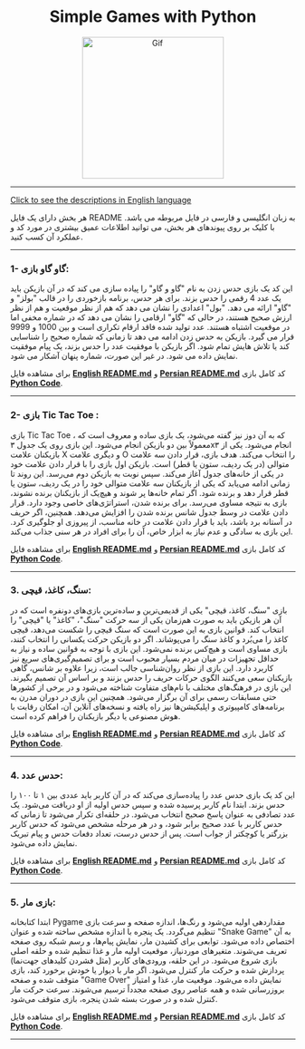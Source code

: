 <div align="center">

# Simple Games with Python
<img alt="Gif" src="https://media.tenor.com/ZRTg_XwBLEQAAAAM/game-sports.gif" height="250px" width="250px">
</div>
<hr>

[Click to see the descriptions in English language](README.md)<br>

هر بخش دارای یک فایل README به زبان انگلیسی و فارسی در فایل مربوطه می باشد. با کلیک بر روی پیوندهای هر بخش، می توانید اطلاعات عمیق بیشتری در مورد کد و عملکرد آن کسب کنید.
<hr>


### 1- گاو گاو بازی: 
این کد یک بازی حدس زدن به نام "گاو و گاو" را پیاده سازی می کند که در آن بازیکن باید یک عدد 4 رقمی را حدس بزند. برای هر حدس، برنامه بازخوردی را در قالب "بولز" و "گاو" ارائه می دهد. "بول" اعدادی را نشان می دهد که هم از نظر موقعیت و هم از نظر ارزش صحیح هستند، در حالی که "گاو" ارقامی را نشان می دهد که در شماره مخفی اما در موقعیت اشتباه هستند. عدد تولید شده فاقد ارقام تکراری است و بین 1000 و 9999 قرار می گیرد. بازیکن به حدس زدن ادامه می دهد تا زمانی که شماره صحیح را شناسایی کند یا تلاش هایش تمام شود. اگر بازیکن با موفقیت عدد را حدس بزند، یک پیام موفقیت نمایش داده می شود. در غیر این صورت، شماره پنهان آشکار می شود.

برای مشاهده فایل <b>[English README.md](Bulls&Cows/EnglishGameCowa.md)</b> و <b>[Persian README.md](Bulls&Cows/PersianGameCows.md)</b> کد کامل بازی <b>[Python Code](Bulls&Cows/GameBulls&CowsPersian.py)</b>.
<hr>

### 2- بازی Tic Tac Toe :
بازی Tic Tac Toe ، که به آن دوز نیز گفته می‌شود، یک بازی ساده و معروف است که معمولاً بین دو بازیکن انجام می‌شود. این بازی روی یک جدول ۳x۳ انجام می‌شود. یکی از بازیکنان علامت X و دیگری علامت O را انتخاب می‌کند. هدف بازی، قرار دادن سه علامت متوالی (در یک ردیف، ستون یا قطر) است.
بازیکن اول بازی را با قرار دادن علامت خود در یکی از خانه‌های جدول آغاز می‌کند. سپس نوبت به بازیکن دوم می‌رسد. این روند تا زمانی ادامه می‌یابد که یکی از بازیکنان سه علامت متوالی خود را در یک ردیف، ستون یا قطر قرار دهد و برنده شود. اگر تمام خانه‌ها پر شوند و هیچ‌یک از بازیکنان برنده نشوند، بازی به نتیجه مساوی می‌رسد.
برای برنده شدن، استراتژی‌های خاصی وجود دارد. قرار دادن علامت در وسط جدول شانس برنده شدن را افزایش می‌دهد. همچنین، اگر حریف در آستانه برد باشد، باید با قرار دادن علامت در خانه مناسب، از پیروزی او جلوگیری کرد. این بازی به سادگی و عدم نیاز به ابزار خاص، آن را برای افراد در هر سنی جذاب می‌کند.

برای مشاهده فایل <b>[English README.md](Tic-Tac-Toe/EnglishTic-Tac-Toe.md)</b> و <b>[Persian README.md](Tic-Tac-Toe/PersianTic-Tac-Toe.md)</b> کد کامل بازی <b>[Python Code](Tic-Tac-Toe/Tic-Tac-ToePersian.py)</b>.
<hr>

### 3. سنگ، کاغذ، قیچی:
بازی "سنگ، کاغذ، قیچی" یکی از قدیمی‌ترین و ساده‌ترین بازی‌های دونفره است که در آن هر بازیکن باید به صورت هم‌زمان یکی از سه حرکت "سنگ"، "کاغذ" یا "قیچی" را انتخاب کند. قوانین بازی به این صورت است که سنگ قیچی را شکست می‌دهد، قیچی کاغذ را می‌بُرد و کاغذ سنگ را می‌پوشاند. اگر دو بازیکن حرکت یکسانی را انتخاب کنند، بازی مساوی است و هیچ‌کس برنده نمی‌شود. این بازی با توجه به قوانین ساده و نیاز به حداقل تجهیزات در میان مردم بسیار محبوب است و برای تصمیم‌گیری‌های سریع نیز کاربرد دارد.
این بازی از نظر روان‌شناسی جالب است، زیرا علاوه بر شانس، گاهی بازیکنان سعی می‌کنند الگوی حرکات حریف را حدس بزنند و بر اساس آن تصمیم بگیرند. این بازی در فرهنگ‌های مختلف با نام‌های متفاوت شناخته می‌شود و در برخی از کشورها حتی مسابقات رسمی برای آن برگزار می‌شود. همچنین این بازی در دوران مدرن به برنامه‌های کامپیوتری و اپلیکیشن‌ها نیز راه یافته و نسخه‌های آنلاین آن، امکان رقابت با هوش مصنوعی یا دیگر بازیکنان را فراهم کرده است.

برای مشاهده فایل <b>[English README.md](RockPaperScissors/EnglishRockPaperScissors.md)</b> و <b>[Persian README.md](RockPaperScissors/PersianRockPaperScissors.md)</b> کد کامل بازی <b>[Python Code](RockPaperScissors/RockPaperScissorsPersian.py)</b>.
<hr>

### 4. حدس عدد:
این کد یک بازی حدس عدد را پیاده‌سازی می‌کند که در آن کاربر باید عددی بین ۱ تا ۱۰۰ را حدس بزند. ابتدا نام کاربر پرسیده شده و سپس حدس اولیه از او دریافت می‌شود. یک عدد تصادفی به عنوان پاسخ صحیح انتخاب می‌شود. در حلقه‌ای تکرار می‌شود تا زمانی که حدس کاربر با عدد صحیح برابر شود، و در هر مرحله مشخص می‌شود که حدس کاربر بزرگتر یا کوچکتر از جواب است. پس از حدس درست، تعداد دفعات حدس و پیام تبریک نمایش داده می‌شود.

برای مشاهده فایل <b>[English README.md](GuessNumber/GuessNumberEnglish.md)</b> و <b>[Persian README.md](GuessNumber/GuessNumberPersian.md)</b> کد کامل بازی <b>[Python Code](GuessNumber/GuessNumberPersian.py)</b>.
<hr>

### 5. بازی مار:
ابتدا کتابخانه Pygame مقداردهی اولیه می‌شود و رنگ‌ها، اندازه صفحه و سرعت بازی تنظیم می‌گردد. یک پنجره با اندازه مشخص ساخته شده و عنوان "Snake Game" به آن اختصاص داده می‌شود. توابعی برای کشیدن مار، نمایش پیام‌ها، و رسم شبکه روی صفحه تعریف می‌شوند. متغیرهای موردنیاز، موقعیت اولیه مار و غذا تنظیم شده و حلقه اصلی بازی شروع می‌شود. در این حلقه، ورودی‌های کاربر (مثل فشردن کلیدهای جهت‌نما) پردازش شده و حرکت مار کنترل می‌شود. اگر مار با دیوار یا خودش برخورد کند، بازی متوقف شده و صفحه "Game Over" نمایش داده می‌شود. موقعیت مار، غذا و امتیاز بروزرسانی شده و همه عناصر روی صفحه مجدداً ترسیم می‌شوند. سرعت حرکت مار کنترل شده و در صورت بسته شدن پنجره، بازی متوقف می‌شود.

برای مشاهده فایل <b>[English README.md](Snake/SnakeEnglish.md)</b> و <b>[Persian README.md](Snake/SnakePersian.md)</b> کد کامل بازی <b>[Python Code](Snake/SnakePersian.py)</b>.
<hr>
